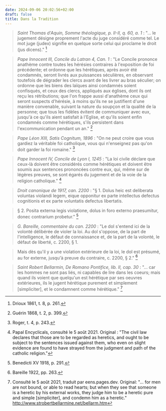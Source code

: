 ```yaml
---
date: 2024-09-06 20:02:56+02:00
draft: false
title: Dans la Tradition
---
```





> *Saint Thomas d'Aquin, Somme théologique, p. II-II, q. 60, a. 1* : "... le jugement désigne proprement l'acte du juge considéré comme tel. Le mot juge (judex) signifie en quelque sorte celui qui proclame le droit (jus dicens)." [^1]

[^1]: Drioux 1861, t. 8, p. 261.

> *Pape Innocent III, Concile du Latran 4, Can. 1* : "Le Concile prononce anathème contre toutes les hérésies contraires à l'exposition de foi précédente; et ordonne que les hérétiques, après avoir été condamnés, seront livrés aux puissances séculières, en observant toutefois de dégrader les clercs avant de les livrer au bras séculier; on ordonne que les biens des laïques ainsi condamnés soient confisqués, et ceux des clercs, appliqués aux églises, dont ils ont reçu les rétributions; que l'on frappe aussi d'anathème ceux qui seront suspects d'hérésie, à moins qu'ils ne se justifient d'une manière convenable, suivant la nature du soupçon et la qualité de la personne; que tous les fidèles évitent de communiquer avec eux, jusqu'à ce qu'ils aient satisfait à l'Eglise, et qu'ils soient enfin condamnés comme hérétiques, s'ils persistent dans l'excommunication pendant un an." [^2]

[^2]: Guérin 1868, t. 2, p. 399.

> *Pape Léon XIII, Satis Cognitum, 1896* : "On ne peut croire que vous gardiez la véritable foi catholique, vous qui n'enseignez pas qu'on doit garder la foi romaine." [^3]

[^3]: Roger, t. 4, p. 243.

> *Pape Innocent IV, Concile de Lyon I, 1245* : "La loi civile déclare que ceux-là doivent être considérés comme hérétiques et doivent être soumis aux sentences prononcées contre eux, qui, même sur de légères preuves, se sont égarés du jugement et de la voie de la religion catholique." [^4]

[^4]: Papal Encyclicals, consulté le 5 août 2021. Original : "The civil law declares that those are to be regarded as heretics, and ought to be subject to the sentences issued against them, who even on slight evidence are found to have strayed from the judgment and path of the catholic religion."

> *Droit canonique de 1917, can. 2200* : "§ 1. Dolus heic est deliberata voluntas violandi legem, eique opponitur ex parte intellectus defectus cognitionis et ex parte voluntatis defectus libertatis.

> § 2. Posita externa legis violatione, dolus in foro externo praesumitur, donec contrarium probetur." [^5]

[^5]: Benedicti XV 1918, p. 291.

> *G. Bareille, commentaire du can. 2200* : "Le dol s'entend ici de la volonté délibérée de violer la loi. Au dol s'oppose, de la part de l'intelligence, le défaut de connaissance et, de la part de la volonté, le défaut de liberté, c. 2200, § 1.

> Mais dès qu'il y a une violation extérieure de la loi, le dol est présumé, au for externe, jusqu'à preuve du contraire, c. 2200, § 2." [^6]

[^6]: Bareille 1922, pp. 263.

> *Saint Robert Bellarmin, De Romano Pontifice, lib. II, cap. 30* : "... car les hommes ne sont pas liés, ni capables de lire dans les coeurs; mais quand ils voient que quelqu'un est hérétique par ses oeuvres extérieures, ils le jugent hérétique purement et simplement [simpliciter], et le condamnent comme hérétique." [^7]

[^7]: Consulté le 5 août 2021, traduit par eens.pages.dev. Original: "... for men are not bound, or able to read hearts; but when they see that someone is a heretic by his external works, they judge him to be a heretic pure and simple [simpliciter], and condemn him as a heretic." http://www.strobertbellarmine.net/bellarm.htm


